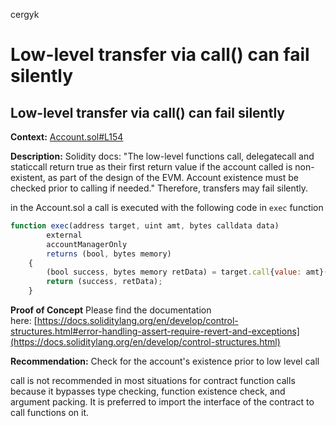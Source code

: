 cergyk
#  Low-level transfer via call() can fail silently

##  Low-level transfer via call() can fail silently

**Context:**
[Account.sol#L154](https://github.com/sherlock-audit/2022-08-sentiment-0xSmartContract/blob/main/protocol/src/core/Account.sol#L154)

**Description:**
Solidity docs:
"The low-level functions call, delegatecall and staticcall return true as their first return value if the account called is non-existent, as part of the design of the EVM. Account existence must be checked prior to calling if needed."
 Therefore, transfers may fail silently.


in the Account.sol a call is executed with the following code in ```exec``` function

```js
function exec(address target, uint amt, bytes calldata data)
        external
        accountManagerOnly
        returns (bool, bytes memory)
    {
        (bool success, bytes memory retData) = target.call{value: amt}(data);
        return (success, retData);
    }
```

**Proof of Concept**
Please find the documentation here: [https://docs.soliditylang.org/en/develop/control-structures.html#error-handling-assert-require-revert-and-exceptions](https://docs.soliditylang.org/en/develop/control-structures.html)


**Recommendation:**
Check for the account's existence prior to low level call

call is not recommended in most situations for contract function calls because it bypasses type checking, function existence check, and argument packing. It is preferred to import the interface of the contract to call functions on it.